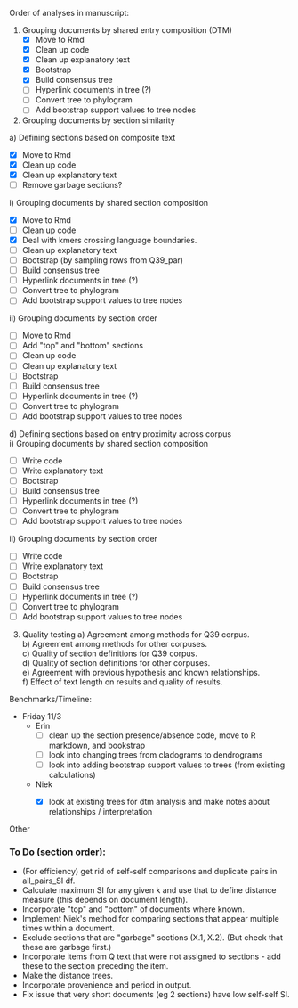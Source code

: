 Order of analyses in manuscript:
1) Grouping documents by shared entry composition (DTM)
    - [X] Move to Rmd 
    - [X] Clean up code  
    - [X] Clean up explanatory text  
    - [X] Bootstrap  
    - [X] Build consensus tree  
    - [ ] Hyperlink documents in tree (?)  
    - [ ] Convert tree to phylogram  
    - [ ] Add bootstrap support values to tree nodes  

2) Grouping documents by section similarity  

a) Defining sections based on composite text  
- [X] Move to Rmd
- [X] Clean up code
- [X] Clean up explanatory text
- [ ] Remove garbage sections?

i) Grouping documents by shared section composition  
- [X] Move to Rmd   
- [ ] Clean up code  
- [X] Deal with kmers crossing language boundaries. 
- [ ] Clean up explanatory text  
- [ ] Bootstrap  (by sampling rows from Q39_par)
- [ ] Build consensus tree  
- [ ] Hyperlink documents in tree (?)  
- [ ] Convert tree to phylogram  
- [ ] Add bootstrap support values to tree nodes  

ii) Grouping documents by section order  
- [ ] Move to Rmd   
- [ ] Add "top" and "bottom" sections  
- [ ] Clean up code  
- [ ] Clean up explanatory text  
- [ ] Bootstrap  
- [ ] Build consensus tree  
- [ ] Hyperlink documents in tree (?)  
- [ ] Convert tree to phylogram  
- [ ] Add bootstrap support values to tree nodes  

d) Defining sections based on entry proximity across corpus  
i) Grouping documents by shared section composition  
- [ ] Write code   
- [ ] Write explanatory text  
- [ ] Bootstrap  
- [ ] Build consensus tree  
- [ ] Hyperlink documents in tree (?)  
- [ ] Convert tree to phylogram  
- [ ] Add bootstrap support values to tree nodes  

ii) Grouping documents by section order  
- [ ] Write code  
- [ ] Write explanatory text  
- [ ] Bootstrap  
- [ ] Build consensus tree  
- [ ] Hyperlink documents in tree (?)  
- [ ] Convert tree to phylogram  
 - [ ] Add bootstrap support values to tree nodes  

3) Quality testing
    a) Agreement among methods for Q39 corpus.  
    b) Agreement among methods for other corpuses.  
    c) Quality of section definitions for Q39 corpus.  
    d) Quality of section definitions for other corpuses.  
    e) Agreement with previous hypothesis and known relationships.  
    f) Effect of text length on results and quality of results.    
  
Benchmarks/Timeline:      
- Friday 11/3
  - Erin 
    - [ ] clean up the section presence/absence code, move to R markdown, and bookstrap
    - [ ] look into changing trees from cladograms to dendrograms
    - [ ] look into adding bootstrap support values to trees (from existing calculations)
  - Niek
    - [X] look at existing trees for dtm analysis and make notes about relationships / interpretation


Other
### To Do (section order):
- (For efficiency) get rid of self-self comparisons and duplicate pairs in all_pairs_SI df.
- Calculate maximum SI for any given k and use that to define distance measure (this depends on document length).
- Incorporate "top" and "bottom" of documents where known.
- Implement Niek's method for comparing sections that appear multiple times within a document. 
- Exclude sections that are "garbage" sections (X.1, X.2). (But check that these are garbage first.)
- Incorporate items from Q text that were not assigned to sections - add these to the section preceding the item.
- Make the distance trees. 
- Incorporate provenience and period in output. 
- Fix issue that very short documents (eg 2 sections) have low self-self SI.
      

